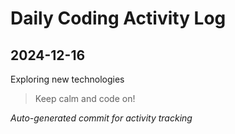 # Daily Coding Activity Log

## 2024-12-16

Exploring new technologies

> Keep calm and code on!

*Auto-generated commit for activity tracking*
